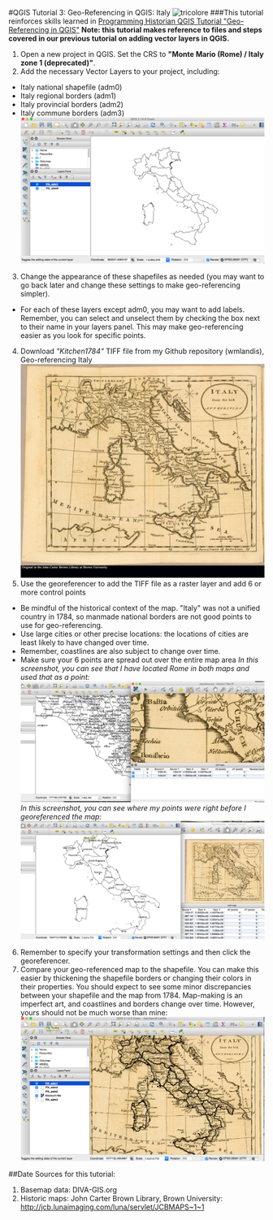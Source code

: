 #QGIS Tutorial 3: Geo-Referencing in QGIS: Italy
![tricolore](https://upload.wikimedia.org/wikipedia/commons/e/ee/Flag_of_the_Repubblica_Cispadana.svg)
###This tutorial reinforces skills learned in [Programming Historian QGIS Tutorial "Geo-Referencing in QGIS"](http://programminghistorian.org/lessons/georeferencing-qgis)
**Note: this tutorial makes reference to files and steps covered in our previous tutorial on adding vector layers in QGIS.**

1. Open a new project in QGIS. Set the CRS to **"Monte Mario (Rome) / Italy zone 1 (deprecated)"**.
2. Add the necessary Vector Layers to your project, including:
  * Italy national shapefile (adm0)
  * Italy regional borders (adm1)
  * Italy provincial borders (adm2)
  * Italy commune borders (adm3)
  ![screenshot](https://github.com/wmlandis/Georeferencing-Italy/blob/master/Screen%20Shot%201.png)
3. Change the appearance of these shapefiles as needed (you may want to go back later and change these settings to make geo-referencing simpler).
  * For each of these layers except adm0, you may want to add labels. Remember, you can select and unselect them by checking the box next to their name in your layers panel. This may make geo-referencing easier as you look for specific points.
4. Download *"Kitchen1784"* TIFF file from my Github repository (wmlandis), Geo-referencing Italy
 ![kitchen1784](https://github.com/wmlandis/Georeferencing-Italy/blob/master/Kitchen1784.jpg)
5. Use the georeferencer to add the TIFF file as a raster layer and add 6 or more control points
  * Be mindful of the historical context of the map. "Italy" was not a unified country in 1784, so manmade national borders are not good points to use for geo-referencing.
  * Use large cities or other precise locations: the locations of cities are least likely to have changed over time.
  * Remember, coastlines are also subject to change over time.
  * Make sure your 6 points are spread out over the entire map area
  *In this screenshot, you can see that I have located Rome in both maps and used that as a point:*
![rome](https://github.com/wmlandis/Georeferencing-Italy/blob/master/Screen%20Shot%202.png)
*In this screenshot, you can see where my points were right before I georeferenced the map:*
![b4geo](https://github.com/wmlandis/Georeferencing-Italy/blob/master/Screen%20Shot%203.png)
6. Remember to specify your transformation settings and then click the georeferencer.
7. Compare your geo-referenced map to the shapefile. You can make this easier by thickening the shapefile borders or changing their colors in their properties. You should expect to see some minor discrepancies between your shapefile and the map from 1784. Map-making is an imperfect art, and coastlines and borders change over time. However, yours should not be much worse than mine:
![final](https://github.com/wmlandis/Georeferencing-Italy/blob/master/Screen%20Shot%204.png)

##Date Sources for this tutorial:
1. Basemap data: DIVA-GIS.org
2. Historic maps: John Carter Brown Library, Brown University: http://jcb.lunaimaging.com/luna/servlet/JCBMAPS~1~1
